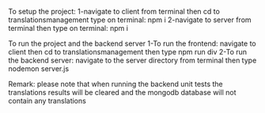 To setup the project:
1-navigate to client from terminal  then cd to translationsmanagement type on terminal: npm i
2-navigate to server from terminal  then type on terminal: npm i

To run the project and the backend server
1-To run the frontend: navigate to client then cd to translationsmanagement then type npm run div
2-To run the backend server: navigate to the server directory from terminal then type nodemon server.js



Remark: please note that when running the backend unit tests the translations results will be cleared and the mongodb database will not contain any translations 
